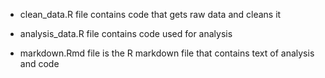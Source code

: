 
- clean_data.R file contains code that gets raw data and cleans it

- analysis_data.R file contains code used for analysis

- markdown.Rmd file is the R markdown file that contains text of analysis and code
